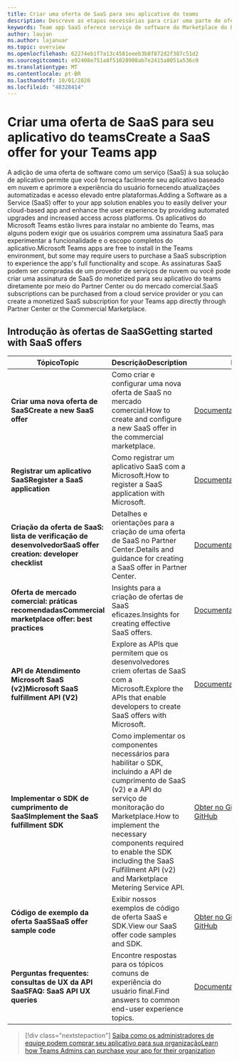 ```yaml
---
title: Criar uma oferta de SaaS para seu aplicativo do teams
description: Descreve as etapas necessárias para criar uma parte de oferta de SaaS de uma experiência de aplicativo de terceiros
keywords: Team app SaaS oferece serviço de software do Marketplace do Partner Center
author: laujan
ms.author: lajanuar
ms.topic: overview
ms.openlocfilehash: 62274eb1f7a13c4581eeeb3b8f872d2f387c51d2
ms.sourcegitcommit: e92408e751a8f51028908ab7e2415a8051a536c0
ms.translationtype: MT
ms.contentlocale: pt-BR
ms.lasthandoff: 10/01/2020
ms.locfileid: "48328414"
---
```

# <a name="create-a-saas-offer-for-your-teams-app"></a><span data-ttu-id="a29ba-104">Criar uma oferta de SaaS para seu aplicativo do teams</span><span class="sxs-lookup"><span data-stu-id="a29ba-104">Create a SaaS offer for your Teams app</span></span>

<span data-ttu-id="a29ba-105">A adição de uma oferta de software como um serviço (SaaS) à sua solução de aplicativo permite que você forneça facilmente seu aplicativo baseado em nuvem e aprimore a experiência do usuário fornecendo atualizações automatizadas e acesso elevado entre plataformas.</span><span class="sxs-lookup"><span data-stu-id="a29ba-105">Adding a Software as a Service (SaaS) offer to your app solution enables you to easily deliver your cloud-based app and enhance the user experience by providing automated upgrades and increased access across platforms.</span></span> <span data-ttu-id="a29ba-106">Os aplicativos do Microsoft Teams estão livres para instalar no ambiente do Teams, mas alguns podem exigir que os usuários comprem uma assinatura SaaS para experimentar a funcionalidade e o escopo completos do aplicativo.</span><span class="sxs-lookup"><span data-stu-id="a29ba-106">Microsoft Teams apps are free to install in the Teams environment, but some may require users to purchase a SaaS subscription to experience the app's full functionality and scope.</span></span> <span data-ttu-id="a29ba-107">As assinaturas SaaS podem ser compradas de um provedor de serviços de nuvem ou você pode criar uma assinatura de SaaS do monetized para seu aplicativo do teams diretamente por meio do Partner Center ou do mercado comercial.</span><span class="sxs-lookup"><span data-stu-id="a29ba-107">SaaS subscriptions can be purchased from a cloud service provider or you can create a monetized SaaS subscription for your Teams app directly through Partner Center or the Commercial Marketplace.</span></span>

## <a name="getting-started-with-saas-offers"></a><span data-ttu-id="a29ba-108">Introdução às ofertas de SaaS</span><span class="sxs-lookup"><span data-stu-id="a29ba-108">Getting started with SaaS offers</span></span>

| <span data-ttu-id="a29ba-109">Tópico</span><span class="sxs-lookup"><span data-stu-id="a29ba-109">Topic</span></span> | <span data-ttu-id="a29ba-110">Descrição</span><span class="sxs-lookup"><span data-stu-id="a29ba-110">Description</span></span>| <span data-ttu-id="a29ba-111">Link</span><span class="sxs-lookup"><span data-stu-id="a29ba-111">Link</span></span> |
|------|-------------|------|
|<span data-ttu-id="a29ba-112">**Criar uma nova oferta de SaaS**</span><span class="sxs-lookup"><span data-stu-id="a29ba-112">**Create a new SaaS offer**</span></span>|<span data-ttu-id="a29ba-113">Como criar e configurar uma nova oferta de SaaS no mercado comercial.</span><span class="sxs-lookup"><span data-stu-id="a29ba-113">How to create and configure a new SaaS offer in the commercial marketplace.</span></span>| [<span data-ttu-id="a29ba-114">Documentação</span><span class="sxs-lookup"><span data-stu-id="a29ba-114">Documentation</span></span>](/azure/marketplace/partner-center-portal/create-new-saas-offer)|
|<span data-ttu-id="a29ba-115">**Registrar um aplicativo SaaS**</span><span class="sxs-lookup"><span data-stu-id="a29ba-115">**Register a SaaS application**</span></span> | <span data-ttu-id="a29ba-116">Como registrar um aplicativo SaaS com a Microsoft.</span><span class="sxs-lookup"><span data-stu-id="a29ba-116">How to register a SaaS application with Microsoft.</span></span>| [<span data-ttu-id="a29ba-117">Documentação</span><span class="sxs-lookup"><span data-stu-id="a29ba-117">Documentation</span></span>](/azure/marketplace/partner-center-portal/pc-saas-registration)|
|<span data-ttu-id="a29ba-118">**Criação da oferta de SaaS: lista de verificação de desenvolvedor**</span><span class="sxs-lookup"><span data-stu-id="a29ba-118">**SaaS offer creation:  developer checklist**</span></span>| <span data-ttu-id="a29ba-119">Detalhes e orientações para a criação de uma oferta de SaaS no Partner Center.</span><span class="sxs-lookup"><span data-stu-id="a29ba-119">Details and guidance for creating a SaaS offer in Partner Center.</span></span>| [<span data-ttu-id="a29ba-120">Documentação</span><span class="sxs-lookup"><span data-stu-id="a29ba-120">Documentation</span></span>](/azure/marketplace/partner-center-portal/offer-creation-checklist)|
|<span data-ttu-id="a29ba-121">**Oferta de mercado comercial: práticas recomendadas**</span><span class="sxs-lookup"><span data-stu-id="a29ba-121">**Commercial marketplace offer:  best practices**</span></span> |<span data-ttu-id="a29ba-122">Insights para a criação de ofertas de SaaS eficazes.</span><span class="sxs-lookup"><span data-stu-id="a29ba-122">Insights for creating effective SaaS offers.</span></span>|[<span data-ttu-id="a29ba-123">Documentação</span><span class="sxs-lookup"><span data-stu-id="a29ba-123">Documentation</span></span>](/azure/marketplace/gtm-offer-listing-best-practices)|
|<span data-ttu-id="a29ba-124">**API de Atendimento Microsoft SaaS (v2)**</span><span class="sxs-lookup"><span data-stu-id="a29ba-124">**Microsoft SaaS fulfillment API (V2)**</span></span> | <span data-ttu-id="a29ba-125">Explore as APIs que permitem que os desenvolvedores criem ofertas de SaaS com a Microsoft.</span><span class="sxs-lookup"><span data-stu-id="a29ba-125">Explore the APIs that enable developers to create SaaS offers with Microsoft.</span></span>| [<span data-ttu-id="a29ba-126">Documentação</span><span class="sxs-lookup"><span data-stu-id="a29ba-126">Documentation</span></span>](/azure/marketplace/partner-center-portal/pc-saas-fulfillment-api-v2) |
|<span data-ttu-id="a29ba-127">**Implementar o SDK de cumprimento de SaaS**</span><span class="sxs-lookup"><span data-stu-id="a29ba-127">**Implement the SaaS fulfillment SDK**</span></span>| <span data-ttu-id="a29ba-128">Como implementar os componentes necessários para habilitar o SDK, incluindo a API de cumprimento de SaaS (v2) e a API do serviço de monitoração do Marketplace.</span><span class="sxs-lookup"><span data-stu-id="a29ba-128">How to implement the necessary components required to enable the SDK including the SaaS Fulfillment API (v2) and Marketplace Metering Service API.</span></span>| [<span data-ttu-id="a29ba-129">Obter no GitHub</span><span class="sxs-lookup"><span data-stu-id="a29ba-129">Get it on GitHub</span></span>](https://github.com/Azure/Microsoft-commercial-marketplace-transactable-SaaS-offer-SDK/blob/master/docs/Installation-Instructions.md) |
|<span data-ttu-id="a29ba-130">**Código de exemplo da oferta SaaS**</span><span class="sxs-lookup"><span data-stu-id="a29ba-130">**SaaS offer sample code**</span></span>| <span data-ttu-id="a29ba-131">Exibir nossos exemplos de código de oferta SaaS e SDK.</span><span class="sxs-lookup"><span data-stu-id="a29ba-131">View our SaaS offer code samples and SDK.</span></span>| [<span data-ttu-id="a29ba-132">Obter no GitHub</span><span class="sxs-lookup"><span data-stu-id="a29ba-132">Get it on GitHub</span></span>](https://github.com/Azure/Microsoft-commercial-marketplace-transactable-SaaS-offer-SDK)|
| <span data-ttu-id="a29ba-133">**Perguntas frequentes: consultas de UX da API SaaS**</span><span class="sxs-lookup"><span data-stu-id="a29ba-133">**FAQ: SaaS API UX queries**</span></span> | <span data-ttu-id="a29ba-134">Encontre respostas para os tópicos comuns de experiência do usuário final.</span><span class="sxs-lookup"><span data-stu-id="a29ba-134">Find answers to common end-user experience topics.</span></span>| [<span data-ttu-id="a29ba-135">Documentação</span><span class="sxs-lookup"><span data-stu-id="a29ba-135">Documentation</span></span>](/azure/marketplace/partner-center-portal/saas-fulfillment-apis-faq) |

> [!div class="nextstepaction"]
> [<span data-ttu-id="a29ba-136">Saiba como os administradores de equipe podem comprar seu aplicativo para sua organização</span><span class="sxs-lookup"><span data-stu-id="a29ba-136">Learn how Teams Admins can purchase your app for their organization</span></span>](/MicrosoftTeams/purchase-third-party-apps)
